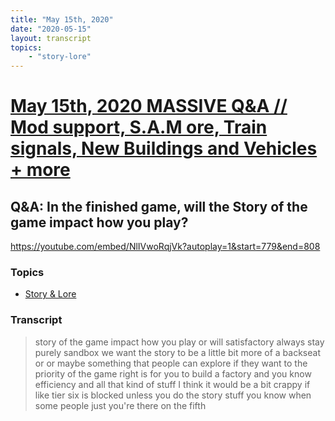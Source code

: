 ```yaml
---
title: "May 15th, 2020"
date: "2020-05-15"
layout: transcript
topics: 
    - "story-lore"
---
```

# [May 15th, 2020 MASSIVE Q&A // Mod support, S.A.M ore, Train signals, New Buildings and Vehicles + more](../2020-05-15.md)
## Q&A: In the finished game, will the Story of the game impact how you play?
https://youtube.com/embed/NlIVwoRqjVk?autoplay=1&start=779&end=808
### Topics
* [Story & Lore](../topics/story-lore.md)

### Transcript

> story of the game impact how you play or
> will satisfactory always stay purely
> sandbox we want the story to be a little
> bit more of a backseat or or maybe
> something that people can explore if
> they want to the priority of the game
> right is for you to build a factory and
> you know efficiency and all that kind of
> stuff I think it would be a bit crappy
> if like tier six is blocked unless you
> do the story stuff you know when some
> people just you're there on the fifth
